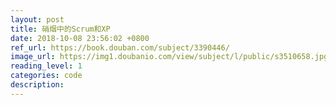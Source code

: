 ```yaml
---
layout: post
title: 硝烟中的Scrum和XP
date: 2018-10-08 23:56:02 +0800
ref_url: https://book.douban.com/subject/3390446/
image_url: https://img1.doubanio.com/view/subject/l/public/s3510658.jpg
reading_level: 1
categories: code
description: 
---
```


